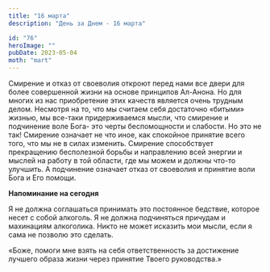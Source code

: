 ```yaml
---
title: "16 марта"
description: "День за Днем - 16 марта"

id: "76"
heroImage: ""
pubDate: 2023-05-04
moth: "mart"
---
```


Смирение и отказ от своеволия откроют перед нами все двери для более
совершенной жизни на основе принципов Ал-Анона. Но для многих из нас
приобретение этих качеств является очень трудным делом. Несмотря на то, что мы
считаем себя достаточно «битыми» жизнью, мы все-таки придерживаемся мысли, что
смирение и подчинение воле Бога- это черты беспомощности и слабости. Но это не
так! Смирение означает не что иное, как спокойное принятие всего того, что мы
не в силах изменить. Смирение способствует прекращению бесполезной борьбы и
направлению всей энергии и мыслей на работу в той области, где мы можем и
должны что-то улучшить. А подчинение означает отказ от своеволия и принятие
воли Бога и Его помощи.

**Напоминание на сегодня**

Я не должна соглашаться принимать это постоянное бедствие, которое несет с
собой алкоголь. Я не должна подчиняться причудам и махинациям алкоголика.
Никто не может исказить мои мысли, если я сама не позволю это сделать.

«Боже, помоги мне взять на себя ответственность за достижение лучшего образа
жизни через принятие Твоего руководства.»
